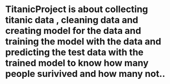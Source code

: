 # TitanicProject is about collecting titanic data , cleaning data and creating model for the data and training the model with the data and predicting the test data with the trained model to know how many people surivived and how many not..
